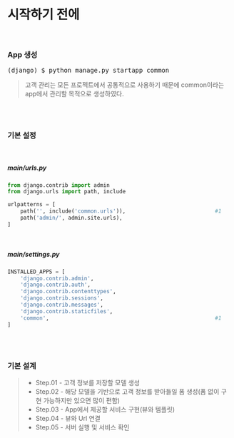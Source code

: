 # 시작하기 전에
<br>

### App 생성
<pre>(django) $ python manage.py startapp common</pre>
> 고객 관리는 모든 프로젝트에서 공통적으로 사용하기 때문에 common이라는 app에서 관리할 목적으로 생성하였다.

<br/><br/>

### 기본 설정
<br/>

##### main/urls.py
```python
from django.contrib import admin
from django.urls import path, include

urlpatterns = [
    path('', include('common.urls')),                            #1
    path('admin/', admin.site.urls),
]
```
<br/>

##### main/settings.py
```python
INSTALLED_APPS = [
    'django.contrib.admin',
    'django.contrib.auth',
    'django.contrib.contenttypes',
    'django.contrib.sessions',
    'django.contrib.messages',
    'django.contrib.staticfiles',
    'common',                                                    #1
]
```

<br/><br/>

### 기본 설계 
> * Step.01 - 고객 정보를 저장할 모델 생성
> * Step.02 - 해당 모델을 기반으로 고객 정보를 받아들일 폼 생성(폼 없이 구현 가능하지만 있으면 많이 편함)
> * Step.03 - App에서 제공할 서비스 구현(뷰와 템플릿)
> * Step.04 - 뷰와 Url 연결
> * Step.05 - 서버 실행 및 서비스 확인
